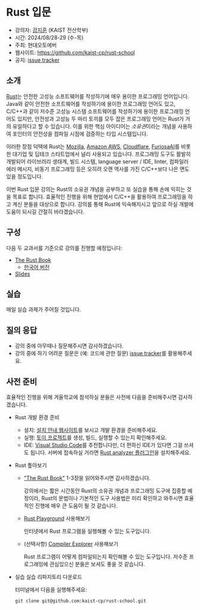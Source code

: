 # Rust 입문


- 강의자: [강지훈](https://cp.kaist.ac.kr/jeehoon.kang) (KAIST 전산학부)
- 시간: 2024/08/28-29 (수-목)
- 주최: 현대오토에버
- 웹사이트: <https://github.com/kaist-cp/rust-school>
- 공지: [issue tracker](https://github.com/kaist-cp/rust-school/issues?q=is%3Aissue+is%3Aopen+label%3Aannouncement)


## 소개

[Rust](https://www.rust-lang.org/)는 안전한 고성능 소프트웨어를 작성하기에 매우 용이한 프로그래밍 언어입니다.
Java와 같이 안전한 소프트웨어를 작성하기에 용이한 프로그래밍 언어도 있고, C/C++과 같이 저수준 고성능 시스템 소프트웨어를 작성하기에 용이한 프로그래밍 언어도 있지만,
안전성과 고성능 두 마리 토끼를 모두 잡은 프로그래밍 언어는 Rust가 거의 유일하다고 할 수 있습니다.
이를 위한 핵심 아이디어는 *소유권*이라는 개념을 사용하여 포인터의 안전성을 컴파일 시점에 검증하는 타입 시스템입니다.

이러한 장점 덕택에 Rust는 [Mozilla](https://www.mozilla.org/), [Amazon AWS](https://aws.amazon.com/), [Cloudflare](https://www.cloudflare.com/), [FuriosaAI](https://www.furiosa.ai/)를 비롯한 대기업 및 딥테크 스타트업에서 널리 사용되고 있습니다.
프로그래밍 도구도 활발히 개발되어 라이브러리 생태계, 빌드 시스템, language server / IDE, linter, 컴파일러 에러 메시지, 비동기 프로그래밍 등은 오히려 오랜 역사를 가진 C/C++보다 나은 면도 있을 정도입니다.

이번 Rust 입문 강의는 Rust의 소유권 개념을 공부하고 또 실습을 통해 손에 익히는 것을 목표로 합니다.
효율적인 진행을 위해 현업에서 C/C++을 활용하여 프로그래밍을 하고 계신 분들을 대상으로 합니다.
강의를 통해 Rust에 익숙해지시고 앞으로 하실 개발에 도움이 되시길 간절히 바라겠습니다.


## 구성

다음 두 교과서를 기준으로 강의를 진행할 예정입니다:

- [The Rust Book](https://doc.rust-lang.org/book/)
  + [한국어 버전](https://doc.rust-kr.org/)
- [Slides](https://docs.google.com/presentation/d/1dfpM1Vnfd7m1SVgfdypmofh6o6J3A4_XbWz3GNqHJIY/edit?usp=sharing)


<!-- 일정은 다음과 같습니다: -->

<!-- - **사전 준비: 프로그래밍 기초 개념** -->

<!--   겨울학교가 시작하기 전에 프로그래밍 기초 개념을 자습하고 와주시길 부탁드립니다 (The Rust Book 1-3, 5, 6, 9, 10.1, 10.2). -->
<!--   변수, 함수, if, loop 등 다른 언어에도 널리 쓰이는 개념이니 쉽게 자습하실 수 있으리라 생각합니다. -->
<!--   **겨울학교가 시작하기 전에 아래 "사전 준비" 항목을 이행하시길 부탁드립니다.** -->

<!-- - **2023/02/08 (수): 프로그래밍 기초 개념 복습 및 소유권** -->

<!--   첫째날은 프로그래밍 기초 개념을 복습한 다음 Rust의 핵심 개념인 소유권을 다룹니다. -->
<!--   소유권은 Rust 핵심 개념으로써 컴파일 시점에 성능 오버헤드 없이 포인터의 안전성을 분석하는 기법입니다. -->
<!--   소유권은 앞으로 진행할 강의의 이론적 기반이니 가급적 첫째날부터 참석해주시길 부탁드립니다. -->

<!--   + 13:00-14:15: 프로그래밍 기초 개념 복습 (The Rust Book 1-3, 5, 6, 9, 10.1, 10.2) -->
<!--   + 14:30-15:45: 소유권 개념 및 타입 시스템 (The Rust Book 4, 10.3) -->

<!-- - **2023/02/09 (목): 함수와 스마트 포인터의 소유권 분석** -->

<!--   둘째날은 소유권 개념을 기반으로 함수와 스마트 포인터의 안전성을 분석합니다. -->
<!--   Rust에서 값으로써의 함수와 (closure, anonymous function) 스마트 포인터는 (smart pointer) -->
<!--   (1) C++과 같이 성능 오버헤드가 없거나 매우 작으면서도 (2) Java와 같이 컴파일 시점에 이미 안전성이 보장됩니다. -->
<!--   이를 소유권 개념을 이용해서 분석합니다. -->

<!--   + 13:00-14:15: 함수의 소유권 (The Rust Book 13) -->
<!--   + 14:30-15:45: 스마트 포인터의 소유권 (The Rust Book 15) -->

<!-- - **2023/02/10 (금): 컴파일 시점 소유권 분석 + 실행 시점 소유권 검증** -->

<!--   셋째날은 실행 시점에 소유권을 검증하는 기법을 소개하고 이를 컴파일 시점 소유권 분석 결과와 결합하는 하이브리드 방법론을 다룹니다. -->
<!--   시스템 프로그램의 복잡성으로 인해 실행중에 나타나는 모든 현상을 컴파일 시점에 안전성을 분석해낼 순 없습니다. -->
<!--   이를 보완하기 위한 방안으로써 실행 시점 소유권 검증의 핵심 기법인 interior mutability을 다루고, 스마트 포인터의 안전성을 재검토합니다. -->
<!--   또한 하이브리드 방법론의 예로써 동시성/병렬성 프로그래밍 라이브러리를 검토합니다. -->

<!--   + 13:00-14:15: 실행 시점 소유권 검증 -->
<!--   + 14:30-15:45: 동시성/병렬성 프로그래밍 (The Rust Book 16, [Crossbeam](https://docs.rs/crossbeam/latest/crossbeam/), [Rayon](https://docs.rs/rayon/latest/rayon/)) -->


## 실습

매일 실습 과제가 주어질 것입니다.


## 질의 응답

- 강의 중에 아무때나 질문해주시면 감사하겠습니다.
- 강의 중에 하기 어려운 질문은 (예: 코드에 관한 질문) [issue tracker](https://github.com/kaist-cp/rust-school/issues)를 활용해주세요.


## 사전 준비

효율적인 진행을 위해 겨울학교에 참석하실 분들은 사전에 다음을 준비해주시면 감사하겠습니다.

- Rust 개발 환경 준비

  + 설치: [설치 안내 웹사이트](https://doc.rust-lang.org/book/ch01-01-installation.html)를 보시고 개발 환경을 준비해주세요.
  + 실행: [토이 프로젝트](https://doc.rust-lang.org/book/ch02-00-guessing-game-tutorial.html)를 생성, 빌드, 실행할 수 있는지 확인해주세요.
  + IDE: [Visual Studio Code](https://code.visualstudio.com/)를 추천합니다만, 더 편하신 IDE가 있다면 그걸 쓰셔도 됩니다.
    서버에 접속하실 거라면 [Rust analyzer 플러그인](https://marketplace.visualstudio.com/items?itemName=rust-lang.rust-analyzer)을 설치해주세요.

- Rust 톺아보기

  + ["The Rust Book"](https://doc.rust-lang.org/book/) 1-3장을 읽어와주시면 감사하겠습니다.

    강의에서는 짧은 시간동안 Rust의 소유권 개념과 프로그래밍 도구에 집중할 예정이라,
    Rust의 문법이나 기본적인 도구 사용법은 미리 확인하고 와주시면 효율적인 진행에 매우 큰 도움이 될 것 같습니다.

  + [Rust Playground](https://play.rust-lang.org/) 사용해보기

    인터넷에서 Rust 프로그램을 실행해볼 수 있는 도구입니다.

  + (선택사항) [Compiler Explorer](https://rust.godbolt.org/) 사용해보기

    Rust 프로그램이 어떻게 컴파일되는지 확인해볼 수 있는 도구입니다. 저수준 프로그래밍에 관심있으신 분들은 보셔도 좋을 것 같습니다.

- 실습 실습 리파지토리 다운로드
  
  터미널에서 다음을 실행해주세요:

  ```
  git clone git@github.com:kaist-cp/rust-school.git
  ```

<!-- - 사전 숙제 -->

<!--   아래 문제를 해결하고 [채점 서버](https://gg.kaist.ac.kr/course/22/)를 통해 제출해주세요. -->

<!--   + <https://github.com/kaist-cp/cs220/blob/main/src/assignments/assignment02.rs> -->
<!--   + <https://github.com/kaist-cp/cs220/blob/main/src/assignments/assignment03.rs> -->
<!--   + <https://github.com/kaist-cp/cs220/blob/main/src/assignments/assignment06.rs> -->
